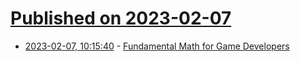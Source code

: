 # [Published on 2023-02-07](index.md)

* [2023-02-07, 10:15:40](https://news.ycombinator.com/item?id=34690889) - [Fundamental Math for Game Developers](https://pikuma.com/blog/math-for-game-developers)
